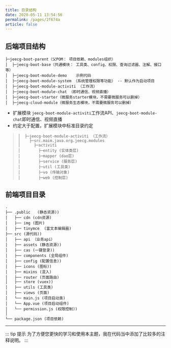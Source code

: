 ```yaml
---
title: 目录结构
date: 2020-05-11 13:54:56
permalink: /pages/2f674a
article: false
---
```


## 后端项目结构

```
├─jeecg-boot-parent（父POM： 项目依赖、modules组织）
│  ├─jeecg-boot-base（共通模块： 工具类、config、权限、查询过滤器、注解、接口等）
│  ├─jeecg-boot-module-demo    示例代码
│  ├─jeecg-boot-module-system （系统管理权限等功能） -- 默认作为启动项目
│  ├─jeecg-boot-module-activiti （工作流）
│  ├─jeecg-boot-module-chat （即时通信、视频直播）
│  ├─jeecg-boot-starter（微服务starter模块，不需要微服务可以删掉） 
│  ├─jeecg-cloud-module（微服务生态模块，不需要微服务可以删掉） 
```

* 扩展模块 `jeecg-boot-module-activiti`工作流API、`jeecg-boot-module-chat`即时通信、视频直播
* 约定大于配置，扩展模块中标准目录约定
>```
>│  ├─jeecg-boot-module-activiti （工作流）
>│    ├─src.maim.java.org.jeecg.modules
>│      ├─activiti
>│        ├─entity (实体类层)
>│        ├─mapper (dao层)
>│        ├─service (服务层)
>│        ├─util (工具类)
>│        ├─vo (传输对象)
>│        ├─web (控制层)
>```

## 前端项目目录

```
.
├── .public   (静态资源))
│   ├── cdn (cdn资源)
│   ├── img (图片)
│   ├── tinymce  (富文本编辑器)
├── src (源代码))
│   ├── api （业务api）
│   ├── assets (静态资源))
│   ├── cas (一键登录))
│   ├── components (全局组件)
│   ├── config (配置信息))
│   ├── icons (图标))
│   ├── mixins (混入)
│   ├── router (页面路由)
│   ├── store (vuex))
│   ├── utils (工具类)
│   ├── views (页面)
│   └── main.js (项目启动类)
│   └── App.vue (项目启动组件)
│   └── permission.js (权限控制))
│
└── package.json (项目依赖)

```

---

::: tip 提示
为了方便您更快的学习和使用本主题，我在代码当中添加了比较多的注释说明。
:::
